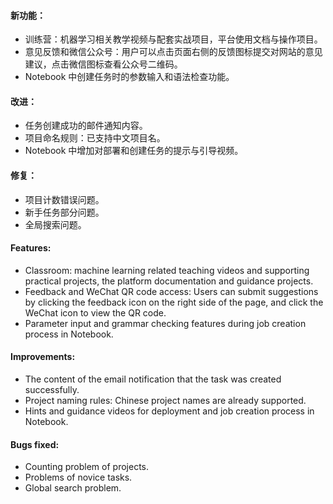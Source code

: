 #### 新功能：
- 训练营：机器学习相关教学视频与配套实战项目，平台使用文档与操作项目。
- 意见反馈和微信公众号：用户可以点击页面右侧的反馈图标提交对网站的意见建议，点击微信图标查看公众号二维码。
- Notebook 中创建任务时的参数输入和语法检查功能。

#### 改进：
- 任务创建成功的邮件通知内容。
- 项目命名规则：已支持中文项目名。
- Notebook 中增加对部署和创建任务的提示与引导视频。

#### 修复：
- 项目计数错误问题。
- 新手任务部分问题。
- 全局搜索问题。

#### Features:
- Classroom: machine learning related teaching videos and supporting practical projects, the platform documentation and guidance projects.
- Feedback and WeChat QR code access: Users can submit suggestions by clicking the feedback icon on the right side of the page, and click the WeChat icon to view the QR code.
- Parameter input and grammar checking features during job creation process in Notebook.

#### Improvements:
- The content of the email notification that the task was created successfully.
- Project naming rules: Chinese project names are already supported.
- Hints and guidance videos for deployment and job creation process in Notebook.

#### Bugs fixed:
- Counting problem of projects.
- Problems of novice tasks.
- Global search problem.
